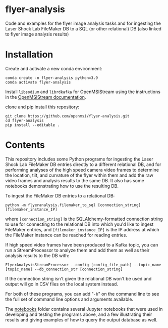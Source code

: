 # flyer-analysis

Code and examples for the flyer image analysis tasks and for ingesting the Laser Shock Lab FileMaker DB to a SQL (or other relational) DB (also linked to flyer image analysis results)

# Installation
Create and activate a new conda environment:
```
conda create -n flyer-analysis python=3.9
conda activate flyer-analysis
```
Install `libsodium` and `librdkafka` for OpenMSIStream using the instructions in the [OpenMSIStream documentation](https://openmsistream.readthedocs.io/en/latest/introduction/installing_openmsistream.html).

clone and pip install this repository:
```
git clone https://github.com/openmsi/flyer-analysis.git
cd flyer-analysis
pip install --editable .
```

# Contents

This repository includes some Python programs for ingesting the Laser Shock Lab FileMaker DB entries directly to a different relational DB, and for performing analyses of the high speed camera video frames to determine the location, tilt, and curvature of the flyer within them and add the raw video frames and analysis results to the same DB. It also has some notebooks demonstrating how to use the resulting DB. 

To ingest the FileMaker DB entries to a relational DB:

    python -m flyeranalysis.filemaker_to_sql [connection_string] [filemaker_instance_IP]

where `[connection_string]` is the SQLAlchemy-formatted connection string to use for connecting to the relational DB into which you'd like to ingest FileMaker entries, and `[filemaker_instance_IP]` is the IP address at which the FileMaker instance can be reached for reading entries.

If high speed video frames have been produced to a Kafka topic, you can run a StreamProcessor to analyze them and add them as well as their analysis results to the DB with:

    FlyerAnalysisStreamProcessor --config [config_file_path] --topic_name [topic_name] --db_connection_str [connection_string]

If the connection string isn't given the relational DB won't be used and output will go in CSV files on the local system instead.

For both of these programs, you can add "`-h`" on the command line to see the full set of command line options and arguments available.

The [notebooks](./notebooks/) folder contains several Jupyter notebooks that were used in developing and testing the programs above, and a few illustrating their results and giving examples of how to query the output database as well.

